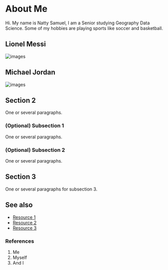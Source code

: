 # About Me 
Hi. My name is Natty Samuel, I am a Senior studying Geography Data Science. Some of my hobbies are playing sports like soccer and basketball. 


## **Lionel Messi**
![images](https://static01.nyt.com/images/2020/09/25/sports/25soccer-nationalWEB1/merlin_177451008_91c7b66d-3c8a-4963-896e-54280f374b6d-superJumbo.jpg?quality=75&auto=webp)

## Michael Jordan 
![images](https://preview.redd.it/l3wxldbv5rq21.jpg?width=1080&crop=smart&auto=webp&s=898447c08629e67b59ad8fa3fa03524a4aac2ceb)

## Section 2
One or several paragraphs.
### (Optional) Subsection 1
One or several paragraphs.
### (Optional) Subsection 2
One or several paragraphs.

## Section 3
One or several paragraphs for subsection 3.

## See also
- [Resource 1](https://www.nba.com/)
- [Resource 2](https://www.uefa.com/uefachampionsleague/)
- [Resource 3](https://www.xbox.com/en-US)

### References
1. Me
2. Myself
3. And I